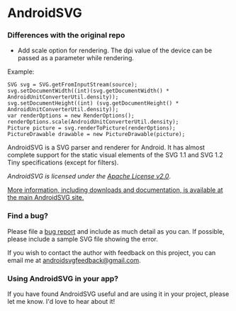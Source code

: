 # AndroidSVG

### Differences with the original repo

- Add scale option for rendering. The dpi value of the device can be passed as a parameter while rendering.

Example:

```
SVG svg = SVG.getFromInputStream(source);
svg.setDocumentWidth((int)(svg.getDocumentWidth() * AndroidUnitConverterUtil.density));
svg.setDocumentHeight((int) (svg.getDocumentHeight() * AndroidUnitConverterUtil.density));
var renderOptions = new RenderOptions();
renderOptions.scale(AndroidUnitConverterUtil.density);
Picture picture = svg.renderToPicture(renderOptions);
PictureDrawable drawable = new PictureDrawable(picture);
```

AndroidSVG is a SVG parser and renderer for Android.  It has almost complete support for the static
visual elements of the SVG 1.1 and SVG 1.2 Tiny specifications (except for filters).

*AndroidSVG is licensed under the [Apache License v2.0](http://www.apache.org/licenses/LICENSE-2.0)*.

[More information, including downloads and documentation, is available at the main AndroidSVG site.](http://bigbadaboom.github.io/androidsvg/)


### Find a bug?

Please file a [bug report](https://github.com/BigBadaboom/androidsvg/issues) and include as much detail as you can.
If possible, please include a sample SVG file showing the error.

If you wish to contact the author with feedback on this project, you can email me at
[androidsvgfeedback@gmail.com](mailto:androidsvgfeedback@gmail.com).


### Using AndroidSVG in your app?

If you have found AndroidSVG useful and are using it in your project, please let me know. I'd love to hear about it!
